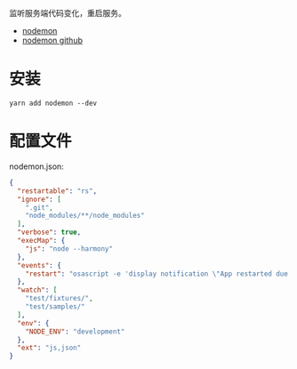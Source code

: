 监听服务端代码变化，重启服务。  

- [nodemon](https://nodemon.io/)
- [nodemon github](https://github.com/remy/nodemon/)

# 安装
```
yarn add nodemon --dev
```

# 配置文件
nodemon.json:  
```json
{
  "restartable": "rs",
  "ignore": [
    ".git",
    "node_modules/**/node_modules"
  ],
  "verbose": true,
  "execMap": {
    "js": "node --harmony"
  },
  "events": {
    "restart": "osascript -e 'display notification \"App restarted due to:\n'$FILENAME'\" with title \"nodemon\"'"
  },
  "watch": [
    "test/fixtures/",
    "test/samples/"
  ],
  "env": {
    "NODE_ENV": "development"
  },
  "ext": "js,json"
}
```
